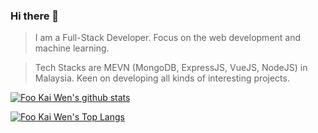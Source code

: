 ### Hi there 👋

<!--
**FooKaiWen/FooKaiWen** is a ✨ _special_ ✨ repository because its `README.md` (this file) appears on your GitHub profile.

Here are some ideas to get you started:

- 🔭 I’m currently working on ...
- 🌱 I’m currently learning ...
- 👯 I’m looking to collaborate on ...
- 🤔 I’m looking for help with ...
- 💬 Ask me about ...
- 📫 How to reach me: ...
- 😄 Pronouns: ...
- ⚡ Fun fact: ...
-->

> <p align='left'>I am a Full-Stack Developer. Focus on the web development and machine learning.</p>

> <p align='left'>Tech Stacks are MEVN (MongoDB, ExpressJS, VueJS, NodeJS) in Malaysia. Keen on developing all kinds of interesting projects.</p>

[![Foo Kai Wen's github stats](https://github-readme-stats.vercel.app/api?username=FooKaiWen&show_icons=true&count_private=true)](https://github.com/FooKaiWen/)

[![Foo Kai Wen's Top Langs](https://github-readme-stats.vercel.app/api/top-langs/?username=FooKaiWen&layout=compact&count_private=true)](https://github.com/FooKaiWen)
